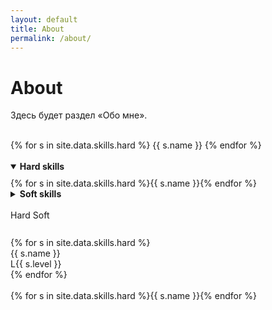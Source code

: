 ```yaml
---
layout: default
title: About
permalink: /about/
---
```


<h1>About</h1>
<p>Здесь будет раздел «Обо мне».</p>
<br>

<div class="skills skills-grid">
  {% for s in site.data.skills.hard %}
    <span class="chip tooltip" data-tip="{{ s.note | default: '—' }}">{{ s.name }}</span>
  {% endfor %}
</div>
<br>
<div class="skills">
  <details open><summary><strong>Hard skills</strong></summary>
    <div class="skills-grid" style="margin-top:.6rem">
      {% for s in site.data.skills.hard %}<span class="chip">{{ s.name }}</span>{% endfor %}
    </div>
  </details>
  <details><summary><strong>Soft skills</strong></summary>
    <div class="skills-grid" style="margin-top:.6rem">
      {% for s in site.data.skills.soft %}<span class="chip outline">{{ s.name }}</span>{% endfor %}
    </div>
  </details>
</div>
<br>
<div class="skills">
  <input id="t1" type="radio" name="tab" checked hidden>
  <input id="t2" type="radio" name="tab" hidden>
  <div class="row" style="margin-bottom:.6rem">
    <label class="pill" for="t1">Hard</label>
    <label class="pill" for="t2">Soft</label>
  </div>
  <div style="display: none" class="hard">{% for s in site.data.skills.hard %}<span class="chip"> {{ s.name }}</span>{% endfor %}</div>
  <div style="display: none" class="soft">{% for s in site.data.skills.soft %}<span class="chip outline">{{ s.name }}</span>{% endfor %}</div>
  <style>
    #t1:checked ~ .hard { display:flex; gap:.6rem; flex-wrap:wrap }
    #t1:checked ~ .soft { display:none }
    #t2:checked ~ .hard { display:none }
    #t2:checked ~ .soft { display:flex; gap:.6rem; flex-wrap:wrap }
  </style>
</div>
<br>
<div class="skills">
  {% for s in site.data.skills.hard %}
    <div class="kv fadein" style="animation-delay: {{ forloop.index0 | times: 80 }}ms">
      <div>{{ s.name }}</div><div class="small">L{{ s.level }}</div>
      <div class="bar" style="grid-column:1/-1"><i style="--w: {{ s.level | times: 20 }}%"></i></div>
    </div>
  {% endfor %}
</div>
<br>
<div class="skills row">
  {% for s in site.data.skills.hard %}<span class="pill tilt mono">{{ s.name }}</span>{% endfor %}
</div>
<br>
